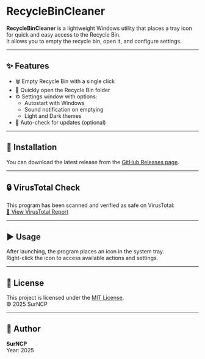 # RecycleBinCleaner

**RecycleBinCleaner** is a lightweight Windows utility that places a tray icon for quick and easy access to the Recycle Bin.  
It allows you to empty the recycle bin, open it, and configure settings.

---

## ✨ Features

- 🗑️ Empty Recycle Bin with a single click  
- 📁 Quickly open the Recycle Bin folder  
- ⚙️ Settings window with options:
  - Autostart with Windows  
  - Sound notification on emptying  
  - Light and Dark themes    
- 🔄 Auto-check for updates (optional)

---

## 🚀 Installation

You can download the latest release from the [GitHub Releases page](https://github.com/Artur8-00/RecycleBinCleaner/releases).

---

## 🔒 VirusTotal Check

This program has been scanned and verified as safe on VirusTotal:  
[🔗 View VirusTotal Report](https://www.virustotal.com/gui/file/e3b0c44298fc1c149afbf4c8996fb92427ae41e4649b934ca495991b7852b855)

---

## ▶️ Usage

After launching, the program places an icon in the system tray.  
Right-click the icon to access available actions and settings.

---

## 📄 License

This project is licensed under the [MIT License](LICENSE).  
© 2025 SurNCP

---

## 👤 Author

**SurNCP**  
Year: 2025
